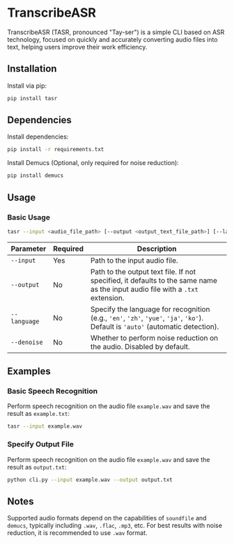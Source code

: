 # TranscribeASR

TranscribeASR (TASR, pronounced "Tay-ser") is a simple CLI based on ASR technology, focused on quickly and accurately converting audio files into text, helping users improve their work efficiency.

## Installation

Install via pip:

```bash
pip install tasr
```

## Dependencies

Install dependencies:

```bash
pip install -r requirements.txt
```

Install Demucs (Optional, only required for noise reduction):

```bash
pip install demucs
```

## Usage

### Basic Usage

```bash
tasr --input <audio_file_path> [--output <output_text_file_path>] [--language <language>] [--denoise]
```

| Parameter    | Required | Description                                                                                                                      |
| ------------ | -------- | -------------------------------------------------------------------------------------------------------------------------------- |
| `--input`    | Yes      | Path to the input audio file.                                                                                                    |
| `--output`   | No       | Path to the output text file. If not specified, it defaults to the same name as the input audio file with a `.txt` extension.    |
| `--language` | No       | Specify the language for recognition (e.g., `'en'`, `'zh'`, `'yue'`, `'ja'`, `'ko'`). Default is `'auto'` (automatic detection). |
| `--denoise`  | No       | Whether to perform noise reduction on the audio. Disabled by default.                                                            |

## Examples

### Basic Speech Recognition

Perform speech recognition on the audio file `example.wav` and save the result as `example.txt`:

```bash
tasr --input example.wav
```

### Specify Output File

Perform speech recognition on the audio file `example.wav` and save the result as `output.txt`:

```bash
python cli.py --input example.wav --output output.txt
```

## Notes

Supported audio formats depend on the capabilities of `soundfile` and `demucs`, typically including `.wav`, `.flac`, `.mp3`, etc.
For best results with noise reduction, it is recommended to use `.wav` format.
